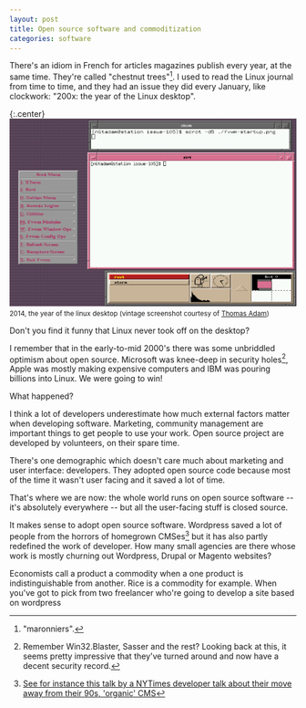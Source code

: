 ```yaml
---
layout: post
title: Open source software and commoditization
categories: software
---
```

There's an idiom in French for articles magazines publish every year, at the same time. They're called "chestnut trees"[^maronniers]. I used to read the Linux journal from time to time, and they had an issue they did every January, like clockwork: "200x: the year of the Linux desktop".


{:.center}
![the year of the linux desktop](/images/software_commoditization/linux-desktop.png)
<br><small>2014, the year of the linux desktop (vintage screenshot courtesy of [Thomas Adam](http://linuxgazette.net/105/adam.html))</small>

Don't you find it funny that Linux never took off on the desktop?

I remember that in the early-to-mid 2000's there was some unbriddled optimism about open source. Microsoft was knee-deep in security holes[^remember], Apple was mostly making expensive computers and IBM was pouring billions into Linux. We were going to win!

What happened?

I think a lot of developers underestimate how much external factors matter when developing software. Marketing, community management are important things to get people to use your work. Open source project are developed by volunteers, on their spare time.

There's one demographic which doesn't care much about marketing and user interface: developers. They adopted open source code because most of the time it wasn't user facing and it saved a lot of time.

That's where we are now: the whole world runs on open source software -- it's absolutely everywhere -- but all the user-facing stuff is closed source.

It makes sense to adopt open source software. Wordpress saved a lot of people from the horrors of homegrown CMSes[^CMS] but it has also partly redefined the work of developer. How many small agencies are there whose work is mostly churning out Wordpress, Drupal or Magento websites?

Economists call a product a commodity when a one product is indistinguishable from another. Rice is a commodity for example.
When you've got to pick from two freelancer who're going to develop a site based on wordpress

[^maronniers]: "maronniers".

[^compiz]: Do you remember Compiz and XGL? For a time it seemed like every distro needed to have its own 3D desktop switcher and  deformable windows.

[^remember]: Remember Win32.Blaster, Sasser and the rest? Looking back at this, it seems pretty impressive that they've turned around and now have a decent security record.

[^CMS]: [See for instance this talk by a NYTimes developer talk about their move away from their 90s, 'organic' CMS](https://speakerdeck.com/nytdevs/the-surprising-path-to-a-faster-nytimes-dot-com)
